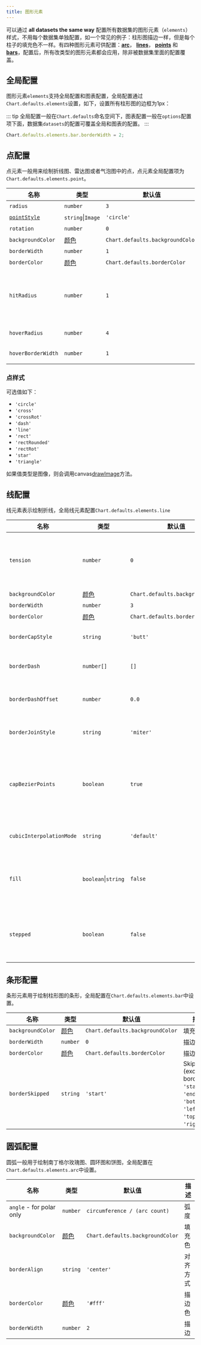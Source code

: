 ```yaml
---
title: 图形元素
---
```


可以通过 **all datasets the same way** 配置所有数据集的图形元素（`elements`）样式，不用每个数据集单独配置，如一个常见的例子：柱形图描边一样，但是每个柱子的填充色不一样。有四种图形元素可供配置：**[arc](#arc-configuration)**， **[lines](#line-configuration)**， **[points](#point-configuration)** 和 **[bars](#bar-configuration)**，配置后，所有改类型的图形元素都会应用，除非被数据集里面的配置覆盖。

## 全局配置

图形元素`elements`支持全局配置和图表配置，全局配置通过`Chart.defaults.elements`设置，如下，设置所有柱形图的边框为1px：

::: tip
全局配置一般在`Chart.defaults`命名空间下，图表配置一般在`options`配置项下面，数据集`datasets`的配置可覆盖全局和图表的配置。
:::

```javascript
Chart.defaults.elements.bar.borderWidth = 2;
```

## 点配置

点元素一般用来绘制折线图、雷达图或者气泡图中的点，点元素全局配置项为 `Chart.defaults.elements.point`。

| 名称 | 类型 | 默认值 | 描述
| ---- | ---- | ------- | -----------
| `radius` | `number` | `3` | 半径
| [`pointStyle`](#点样式) | `string`\|`Image` | `'circle'` | 点样式
| `rotation` | `number` | `0` | 旋转角度
| `backgroundColor` | [颜色](../general/colors.md) | `Chart.defaults.backgroundColor` | 填充色
| `borderWidth` | `number` | `1` | 描边
| `borderColor` | [颜色](../general/colors.md) | `Chart.defaults.borderColor` | 描边颜色
| `hitRadius` | `number` | `1` | Extra radius added to point radius for hit detection.
| `hoverRadius` | `number` | `4` | 悬浮时点半径
| `hoverBorderWidth` | `number` | `1` | 悬浮时描边

### 点样式

可选值如下：

- `'circle'`
- `'cross'`
- `'crossRot'`
- `'dash'`
- `'line'`
- `'rect'`
- `'rectRounded'`
- `'rectRot'`
- `'star'`
- `'triangle'`

如果值类型是图像，则会调用canvas[drawImage](https://developer.mozilla.org/en/docs/Web/API/CanvasRenderingContext2D/drawImage)方法。

## 线配置

线元素表示绘制折线，全局线元素配置`Chart.defaults.elements.line`

| 名称 | 类型 | 默认值 | 描述
| ---- | ---- | ------- | -----------
| `tension` | `number` | `0` | 张力 (`0` 表示不是贝塞尔曲线，即直线)
| `backgroundColor` | [颜色](../general/colors.md) | `Chart.defaults.backgroundColor` | 填充色
| `borderWidth` | `number` | `3` | 描边
| `borderColor` | [颜色](../general/colors.md) | `Chart.defaults.borderColor` | 描边色
| `borderCapStyle` | `string` | `'butt'` | 线帽样式，查看[MDN](https://developer.mozilla.org/en/docs/Web/API/CanvasRenderingContext2D/lineCap)
| `borderDash` | `number[]` | `[]` | 虚线模式，查看[MDN](https://developer.mozilla.org/en-US/docs/Web/API/CanvasRenderingContext2D/setLineDash)
| `borderDashOffset` | `number` | `0.0` | 虚线偏移量，查看[MDN](https://developer.mozilla.org/en-US/docs/Web/API/CanvasRenderingContext2D/lineDashOffset).
| `borderJoinStyle` | `string` | `'miter'` | 连接方式，查看[MDN](https://developer.mozilla.org/en-US/docs/Web/API/CanvasRenderingContext2D/lineJoin)
| `capBezierPoints` | `boolean` | `true` | `true`表示在图表内受贝塞尔曲线控制，`false`为没限制
| `cubicInterpolationMode` | `string` | `'default'` |  插值模式，[查看](./charts/line.mdx/#cubicinterpolationmode)
| `fill` | `boolean`\|`string` | `false` | 如何填充折线以下部分，查看[面积图](../charts/area.md#filling-modes)
| `stepped` | `boolean` | `false` | `true` 表示显示阶梯线 (`tension` 属性会被忽略)

## 条形配置

条形元素用于绘制柱形图的条形，全局配置在`Chart.defaults.elements.bar`中设置。

| 名称 | 类型 | 默认值 | 描述
| ---- | ---- | ------- | -----------
| `backgroundColor` | [颜色](../general/colors.md) | `Chart.defaults.backgroundColor` | 填充色
| `borderWidth` | `number` | `0` | 描边
| `borderColor` | [颜色](../general/colors.md) | `Chart.defaults.borderColor` | 描边色
| `borderSkipped` | `string` | `'start'` | Skipped (excluded) border: `'start'`, `'end'`, `'bottom'`, `'left'`, `'top'` or `'right'`.

## 圆弧配置

圆弧一般用于绘制南丁格尔玫瑰图、圆环图和饼图，全局配置在`Chart.defaults.elements.arc`中设置。

| 名称 | 类型 | 默认值 | 描述
| ---- | ---- | ------- | -----------
| `angle` - for polar only | `number` | `circumference / (arc count)` | 弧度
| `backgroundColor` | [颜色](../general/colors.md) | `Chart.defaults.backgroundColor` | 填充色
| `borderAlign` | `string` | `'center'` | 对齐方式
| `borderColor` | [颜色](../general/colors.md) | `'#fff'` | 描边色
| `borderWidth`| `number` | `2` | 描边
